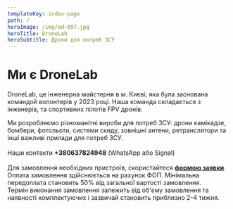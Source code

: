 ```yaml
---
templateKey: index-page
path: /
heroImage: /img/ad-097.jpg
heroTitle: DroneLab
heroSubtitle: Дрони для потреб ЗСУ
---
```

# Ми є DroneLab

DroneLab, це інженерна майстерня в м. Києві, яка була заснована командой волонтерів у 2023 році. Н﻿аша команда складається з інженерів, та спортивних пілотів FPV дронів. 

Ми розробляємо різноманітні вироби для потреб ЗСУ: дрони камікадзе, бомбери, фотольоти, системи скиду, зовнішні антени, ретранслятори та інші важливі прилади для потреб ЗСУ. \
\
Наши контакти **+380637824948** (WhatsApp або Signal)  \
\
Д﻿ля замовлення необхідних пристроїв, скористайтеся <a href="https://docs.google.com/forms/d/e/1FAIpQLSflTILqQ9CENT9xGsnn4Ke6l-D-2m2yaclV2jH2pzXmjGk51w/viewform" target="_blank" rel="noopener noreferrer">**формою заявки**</a>. О﻿плата замовлення здійснюється на рахунок ФОП. Мінімальна передоплата становить 50% від загальної вартості замовлення.\
Т﻿ермін виконання замовлення залежить від об'єму замовлення та наявності комплектуючих і зазвичай становить приблизно 2-4 тижня.